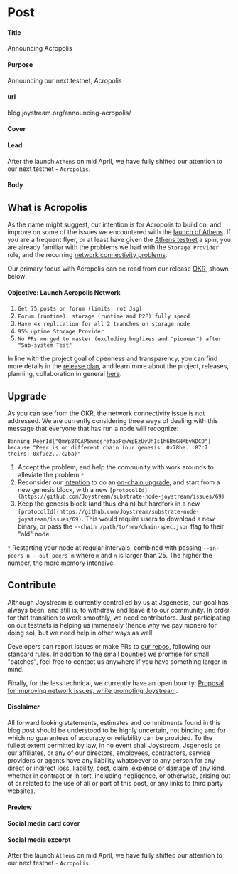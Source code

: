 # Post

#### Title

Announcing Acropolis

#### Purpose

Announcing our next testnet, Acropolis

#### url

blog.joystream.org/announcing-acropolis/

#### Cover



#### Lead

After the launch `Athens` on mid April, we have fully shifted our attention to our next testnet - `Acropolis`.

#### Body

What is Acropolis
-----------------

As the name might suggest, our intention is for Acropolis to build on, and improve on some of the issues we encountered with the [launch of Athens](https://blog.joystream.org/athens-released/). If you are a frequent flyer, or at least have given the [Athens testnet](https://testnet.joystream.org) a spin, you are already familiar with the problems we had with the `Storage Provider` role, and the recurring [network connectivity problems](https://github.com/Joystream/substrate-node-joystream/issues/68).

Our primary focus with Acropolis can be read from our release [OKR](https://en.wikipedia.org/wiki/OKR), shown below:

#### Objective: Launch Acropolis Network

1.  `Get 75 posts on forum (limits, not Jsg)`
2.  `Forum (runtime), storage (runtime and P2P) fully specd`
3.  `Have 4x replication for all 2 tranches on storage node`
4.  `95% uptime Storage Provider`
5.  `No PRs merged to master (excluding bugfixes and "pioneer") after "Sub-system Test"`

In line with the project goal of openness and transparency, you can find more details in the [release plan](https://github.com/Joystream/joystream/tree/master/testnets/acropolis), and learn more about the project, releases, planning, collaboration in general [here](https://github.com/Joystream/joystream).

Upgrade
-------

As you can see from the OKR, the network connectivity issue is not addressed. We are currently considering three ways of dealing with this message that everyone that has run a node will recognize:

```
Banning PeerId("QmWp8TCAP5nmcsrefaxPgwWpEzUyUh1s1h6BmGNMbvWDCD") because "Peer is on different chain (our genesis: 0x78be...87c7 theirs: 0xf9e2...c2ba)"
```

1.  Accept the problem, and help the community with work arounds to alleviate the problem `*`
2.  Reconsider our [intention](https://github.com/Joystream/joystream/tree/master/testnets/acropolis#deployment) to do an [on-chain upgrade](https://blog.joystream.org/upgrades/), and start from a new genesis block, with a new `[protocolId](https://github.com/Joystream/substrate-node-joystream/issues/69)`
3.  Keep the genesis block (and thus chain) but hardfork in a new `[protocolId](https://github.com/Joystream/substrate-node-joystream/issues/69)`. This would require users to download a new binary, or pass the `--chain /path/to/new/chain-spec.json` flag to their "old" node.

`*` Restarting your node at regular intervals, combined with passing `--in-peers n --out-peers m` where `m` and `n` is larger than 25. The higher the number, the more memory intensive.

Contribute
----------

Although Joystream is currently controlled by us at Jsgenesis, our goal has always been, and still is, to withdraw and leave it to our community. In order for that transition to work smoothly, we need contributors. Just participating on our testnets is helping us immensely (hence why we pay monero for doing so), but we need help in other ways as well.

Developers can report issues or make PRs to [our repos](https://github.com/Joystream), following our [standard rules](https://github.com/Joystream/joystream#contribute). In addition to the [small bounties](https://github.com/JoyStream/helpdesk#builders-and-bug-reporters) we promise for small "patches", feel free to contact us anywhere if you have something larger in mind.

Finally, for the less technical, we currently have an open bounty: [Proposal for improving network issues, while promoting Joystream](https://github.com/Joystream/joystream/issues/39).



#### Disclaimer

All forward looking statements, estimates and commitments found in this blog post should be understood to be highly uncertain, not binding and for which no guarantees of accuracy or reliability can be provided. To the fullest extent permitted by law, in no event shall Joystream, Jsgenesis or our affiliates, or any of our directors, employees, contractors,  service providers or agents have any liability whatsoever to any person  for any direct or indirect loss, liability, cost, claim, expense or  damage of any kind, whether in contract or in tort, including negligence, or otherwise, arising out of or related to the use of all or  part of this post, or any links to third party websites.

#### Preview



#### Social media card cover



#### Social media excerpt

After the launch `Athens` on mid April, we have fully shifted our attention to our next testnet - `Acropolis`.
